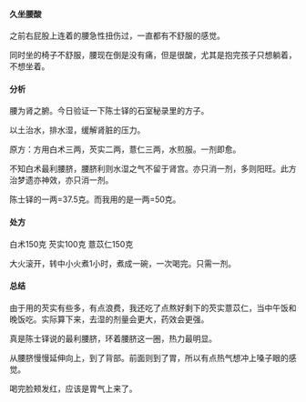 #### 久坐腰酸

之前右屁股上连着的腰急性扭伤过，一直都有不舒服的感觉。

同时坐的椅子不舒服，腰现在倒是没有痛，但是很酸，尤其是抱完孩子只想躺着，不想坐着。

#### 分析

腰为肾之腑。今日验证一下陈士铎的石室秘录里的方子。

以土治水，排水湿，缓解肾脏的压力。

原方：方用白术三两，芡实二两，薏仁三两，水煎服。一剂即愈。

不知白术最利腰脐，腰脐利则水湿之气不留于肾宫。亦只消一剂，多则阳旺。此方治梦遗亦神效，亦只消一剂。

陈士铎的一两=37.5克。而我用的是一两=50克。

#### 处方

白术150克 芡实100克 薏苡仁150克 

大火滚开，转中小火煮1小时，煮成一碗，一次喝完。只需一剂。

#### 总结

由于用的芡实有些多，有点浪费，我还吃了点熬好剩下的芡实薏苡仁，当中午饭和晚饭吃。实际算下来，去湿的剂量会更大，药效会更强。

真是陈士铎说的最利腰脐，环着腰脐这一圈，热力最明显。

从腰脐慢慢延伸向上，到了背部。前面则到了胃，所以有点热气想冲上嗓子眼的感觉。

喝完脸颊发红，应该是胃气上来了。
